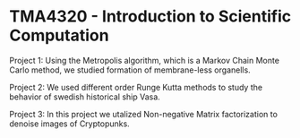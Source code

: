 # TMA4320 - Introduction to Scientific Computation
Project 1: Using the Metropolis algorithm, which is a Markov Chain Monte Carlo method, we studied formation of membrane-less organells.

Project 2: We used different order Runge Kutta methods to study the behavior of swedish historical ship Vasa. 

Project 3: In this project we utalized Non-negative Matrix factorization to denoise images of Cryptopunks. 
